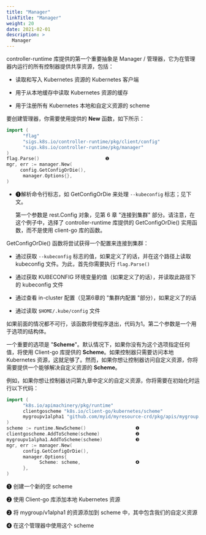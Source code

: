 ```yaml
---
title: "Manager"
linkTitle: "Manager"
weight: 20
date: 2021-02-01
description: >
  Manager
---
```


controller-runtime 库提供的第一个重要抽象是 Manager / 管理器，它为在管理器内运行的所有控制器提供共享资源，包括：

- 读取和写入 Kubernetes 资源的 Kubernetes 客户端
- 用于从本地缓存中读取 Kubernetes 资源的缓存

- 用于注册所有 Kubernetes 本地和自定义资源的 scheme


要创建管理器，你需要使用提供的 **New** 函数，如下所示：

```go
import (
      "flag"
      "sigs.k8s.io/controller-runtime/pkg/client/config"
      "sigs.k8s.io/controller-runtime/pkg/manager"
)
flag.Parse()                        ❶
mgr, err := manager.New(
     config.GetConfigOrDie(),
      manager.Options{},
)
```

- ❶解析命令行标志，如 GetConfigOrDie 来处理 `--kubeconfig` 标志；见下文。

  第一个参数是 rest.Config 对象，见第 6 章 "连接到集群" 部分。请注意，在这个例子中，选择了 controller-runtime 库提供的 GetConfigOrDie() 实用函数，而不是使用 client-go 库的函数。

GetConfigOrDie() 函数将尝试获得一个配置来连接到集群：

- 通过获取 `--kubeconfig` 标志的值，如果定义了的话，并在这个路径上读取 kubeconfig 文件。为此，首先你需要执行 `flag.Parse()`
- 通过获取 KUBECONFIG 环境变量的值（如果定义了的话），并读取此路径下的 kubeconfig 文件

- 通过查看  in-cluster 配置（见第6章的 "集群内配置 "部分），如果定义了的话

- 通过读取 `$HOME/.kube/config` 文件

如果前面的情况都不可行，该函数将使程序退出，代码为1。第二个参数是一个用于选项的结构体。

一个重要的选项是 "**Scheme**"。默认情况下，如果你没有为这个选项指定任何值，将使用 Client-go 库提供的 **Scheme**。如果控制器只需要访问本地 Kubernetes 资源，这就足够了。然而，如果你想让控制器访问自定义资源，你将需要提供一个能够解决自定义资源的 **Scheme**。

例如，如果你想让控制器访问第九章中定义的自定义资源，你将需要在初始化时运行以下代码：

```go
import (
      "k8s.io/apimachinery/pkg/runtime"
      clientgoscheme "k8s.io/client-go/kubernetes/scheme"
      mygroupv1alpha1 "github.com/myid/myresource-crd/pkg/apis/mygroup.example.com/v1alpha1"
)
scheme := runtime.NewScheme()                  ❶
clientgoscheme.AddToScheme(scheme)             ❷
mygroupv1alpha1.AddToScheme(scheme)            ❸
mgr, err := manager.New(
      config.GetConfigOrDie(),
      manager.Options{
            Scheme: scheme,                    ❹
      },
)
```

❶ 创建一个新的空 scheme

❷ 使用 Client-go 库添加本地 Kubernetes 资源

❷ 将 mygroup/v1alpha1 的资源添加到 scheme 中，其中包含我们的自定义资源

❹ 在这个管理器中使用这个 scheme
